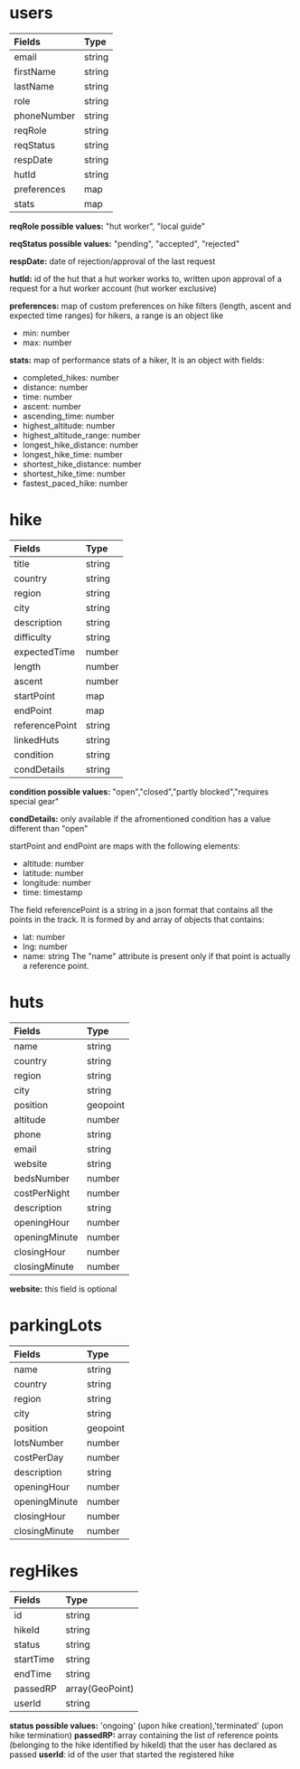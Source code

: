 # users

| Fields    | Type   |
| :-------- | :----- |
| email     | string |
| firstName | string |
| lastName  | string |
| role      | string |
| phoneNumber | string |
| reqRole   | string |
| reqStatus | string |
| respDate      | string |
| hutId       | string |
| preferences       | map |
| stats      | map |


**reqRole possible values:** "hut worker", "local guide"

**reqStatus possible values:** "pending", "accepted", "rejected"

**respDate:** date of rejection/approval of the last request

**hutId:** id of the hut that a hut worker works to, written upon approval of a request for a hut worker account (hut worker exclusive)

**preferences:** map of custom preferences on hike filters (length, ascent and expected time ranges) for hikers, a range is an object like
  - min: number
  - max: number

**stats:** map of performance stats of a hiker, It is an object with fields:
  - completed_hikes: number
  - distance: number
  - time: number
  - ascent: number
  - ascending_time: number
  - highest_altitude: number
  - highest_altitude_range: number
  - longest_hike_distance: number
  - longest_hike_time: number
  - shortest_hike_distance: number
  - shortest_hike_time: number
  - fastest_paced_hike: number


# hike

| Fields         | Type   |
| :------------- | :----- |
| title          | string |
| country        | string |
| region         | string |
| city           | string |
| description    | string |
| difficulty     | string |
| expectedTime   | number |
| length         | number |
| ascent         | number |
| startPoint     | map    |
| endPoint       | map    |
| referencePoint | string |
| linkedHuts     | string |
| condition      | string |
| condDetails    | string |

**condition possible values:** "open","closed","partly blocked","requires special gear"

**condDetails:** only available if the afromentioned condition has a value different than "open"


startPoint and endPoint are maps with the following elements:
- altitude: number
- latitude: number
- longitude: number
- time: timestamp

The field referencePoint is a string in a json format that contains all the points in the track. It is formed by and array of objects that contains:
- lat: number
- lng: number
- name: string
The "name" attribute is present only if that point is actually a reference point.

# huts

| Fields        | Type     |
| :------------ | :------- |
| name          | string   |
| country       | string   |
| region        | string   |
| city          | string   |
| position      | geopoint |
| altitude      | number   |
| phone         | string   |
| email         | string   |
| website       | string   |
| bedsNumber    | number   |
| costPerNight  | number   |
| description   | string   |
| openingHour   | number   |
| openingMinute | number   |
| closingHour   | number   |
| closingMinute | number   |

**website:** this field is optional

# parkingLots

| Fields        | Type     |
| :------------ | :------- |
| name          | string   |
| country       | string   |
| region        | string   |
| city          | string   |
| position      | geopoint |
| lotsNumber    | number   |
| costPerDay    | number   |
| description   | string   |
| openingHour   | number   |
| openingMinute | number   |
| closingHour   | number   |
| closingMinute | number   |

# regHikes

| Fields        | Type     |
| :------------ | :------- |
| id          | string   |
| hikeId          | string   |
| status          | string   |
| startTime          | string   |
| endTime          | string   |
| passedRP          | array(GeoPoint)   |
| userId         | string   |

**status possible values:** 'ongoing' (upon hike creation),'terminated' (upon hike termination)
**passedRP:** array containing the list of reference points (belonging to the hike identified by hikeId) that the user has declared as passed
**userId**: id of the user that started the registered hike


